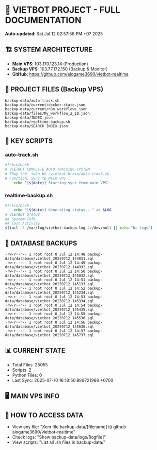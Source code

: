 # 🤖 VIETBOT PROJECT - FULL DOCUMENTATION
**Auto-updated**: Sat Jul 12 02:57:58 PM +07 2025

## 🏗️ SYSTEM ARCHITECTURE
- **Main VPS**: 103.170.123.14 (Production)
- **Backup VPS**: 103.77.172.150 (Backup & Monitor)
- **GitHub**: https://github.com/alogame3690/vietbot-realtime

## 📁 PROJECT FILES (Backup VPS)
```
backup-data/auto-track.sh
backup-data/current/docker-state.json
backup-data/current/n8n_workflows.json
backup-data/files/My_workflow_2_10.json
backup-data/INDEX.json
backup-data/realtime-backup.sh
backup-data/SEARCH_INDEX.json
```

## 🔧 KEY SCRIPTS
### auto-track.sh
```bash
#!/bin/bash
# VIETBOT COMPLETE AUTO TRACKING SYSTEM
# Thay thế toàn bộ /vietbot-brain/auto-track.sh
# Function: Sync từ Main VPS
    echo "[$(date)] Starting sync from main VPS"
```
### realtime-backup.sh
```bash
#!/bin/bash
    echo "[$(date)] Generating status..." >> $LOG
# VIETBOT STATUS
## System Info
## Last Activity
$(tail -5 /var/log/vietbot-backup.log 2>/dev/null || echo "No logs")
```

## 💾 DATABASE BACKUPS
```
-rw-r--r-- 1 root root 0 Jul 12 14:48 backup-data/database/vietbot_20250712_144831.sql
-rw-r--r-- 1 root root 0 Jul 12 14:49 backup-data/database/vietbot_20250712_144932.sql
-rw-r--r-- 1 root root 0 Jul 12 14:50 backup-data/database/vietbot_20250712_145032.sql
-rw-r--r-- 1 root root 0 Jul 12 14:51 backup-data/database/vietbot_20250712_145133.sql
-rw-r--r-- 1 root root 0 Jul 12 14:52 backup-data/database/vietbot_20250712_145234.sql
-rw-r--r-- 1 root root 0 Jul 12 14:53 backup-data/database/vietbot_20250712_145334.sql
-rw-r--r-- 1 root root 0 Jul 12 14:54 backup-data/database/vietbot_20250712_145435.sql
-rw-r--r-- 1 root root 0 Jul 12 14:55 backup-data/database/vietbot_20250712_145536.sql
-rw-r--r-- 1 root root 0 Jul 12 14:56 backup-data/database/vietbot_20250712_145636.sql
-rw-r--r-- 1 root root 0 Jul 12 14:57 backup-data/database/vietbot_20250712_145737.sql
```

## 📊 CURRENT STATE
- Total Files: 25055
- Scripts: 2
- Python Files: 0
- Last Sync: 2025-07-10 16:18:50.896721968 +0700

## 🖥️ MAIN VPS INFO


## 🚨 HOW TO ACCESS DATA
- View any file: "Xem file backup-data/[filename] từ github alogame3690/vietbot-realtime"
- Check logs: "Show backup-data/logs/[logfile]"
- View scripts: "List all .sh files in backup-data/"

